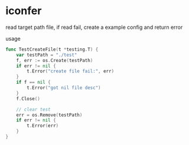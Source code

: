 # iconfer 

read target path file, if read fail, create a example config and return error

usage

```go
func TestCreateFile(t *testing.T) {
	var testPath = "./test"
	f, err := os.Create(testPath)
	if err != nil {
		t.Error("create file fail:", err)
	}
	if f == nil {
		t.Error("got nil file desc")
	}
	f.Close()

	// clear test
	err = os.Remove(testPath)
	if err != nil {
		t.Error(err)
	}
}
```
